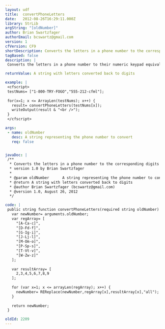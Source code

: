 ```yaml
---
layout: udf
title:  convertPhoneLetters
date:   2012-08-26T16:29:11.000Z
library: StrLib
argString: "[oldNumber]"
author: Brian Swartzfager
authorEmail: bcswartz@gmail.com
version: 1
cfVersion: CF9
shortDescription: Converts the letters in a phone number to the corresponding digits on an American phone.
tagBased: false
description: |
 Converts the letters in a phone number to their numeric keypad equivalent (eg: a=&gt;2, k=&gt;5, p=&gt;7, etc). Coded for phones using ISO/IEC 9995-8 (http://en.wikipedia.org/wiki/ISO/IEC_9995#ISO.2FIEC_9995-8), but easily changed.

returnValue: A string with letters converted back to digits

example: |
 <cfscript>
 testNums= ["1-800-TRY-FOGO","555-212-cfml"];
 
 for(x=1; x <= ArrayLen(testNums); x++) {
   result= convertPhoneLetters(testNums[x]);
   writeOutput(result & "<br />");
 }
 </cfscript>

args:
 - name: oldNumber
   desc: A string representing the phone number to convert
   req: false


javaDoc: |
 /**
  * Converts the letters in a phone number to the corresponding digits on an American phone.
  * version 1.0 by Brian Swartzfager
  * 
  * @param oldNumber      A string representing the phone number to convert (Optional)
  * @return A string with letters converted back to digits 
  * @author Brian Swartzfager (bcswartz@gmail.com) 
  * @version 1.0, August 26, 2012 
  */

code: |
 public string function convertPhoneLetters(required string oldNumber) {
   var newNumber= arguments.oldNumber;
   var regArray= [
     "[A-Ca-c]",
     "[D-Fd-f]",
     "[G-Ig-i]",
     "[J-Lj-l]",
     "[M-Om-o]",
     "[P-Sp-s]",
     "[T-Vt-v]",
     "[W-Zw-z]"
   ];
         
   var resultArray= [
     2,3,4,5,6,7,8,9
   ];
         
   for (var x=1; x <= arrayLen(regArray); x++) {
     newNumber= REReplace(newNumber,regArray[x],resultArray[x],"all");
   }
         
   return newNumber;
 }

oldId: 2209
---
```


